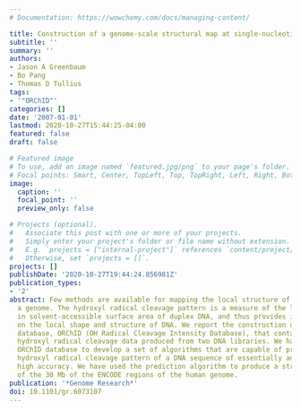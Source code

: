 ```yaml
---
# Documentation: https://wowchemy.com/docs/managing-content/

title: Construction of a genome-scale structural map at single-nucleotide resolution
subtitle: ''
summary: ''
authors:
- Jason A Greenbaum
- Bo Pang
- Thomas D Tullius
tags:
- '"ORChID"'
categories: []
date: '2007-01-01'
lastmod: 2020-10-27T15:44:25-04:00
featured: false
draft: false

# Featured image
# To use, add an image named `featured.jpg/png` to your page's folder.
# Focal points: Smart, Center, TopLeft, Top, TopRight, Left, Right, BottomLeft, Bottom, BottomRight.
image:
  caption: ''
  focal_point: ''
  preview_only: false

# Projects (optional).
#   Associate this post with one or more of your projects.
#   Simply enter your project's folder or file name without extension.
#   E.g. `projects = ["internal-project"]` references `content/project/deep-learning/index.md`.
#   Otherwise, set `projects = []`.
projects: []
publishDate: '2020-10-27T19:44:24.856981Z'
publication_types:
- '2'
abstract: Few methods are available for mapping the local structure of DNA throughout
  a genome. The hydroxyl radical cleavage pattern is a measure of the local variation
  in solvent-accessible surface area of duplex DNA, and thus provides information
  on the local shape and structure of DNA. We report the construction of a relational
  database, ORChID (OH Radical Cleavage Intensity Database), that contains extensive
  hydroxyl radical cleavage data produced from two DNA libraries. We have used the
  ORChID database to develop a set of algorithms that are capable of predicting the
  hydroxyl radical cleavage pattern of a DNA sequence of essentially any length, to
  high accuracy. We have used the prediction algorithm to produce a structural map
  of the 30 Mb of the ENCODE regions of the human genome.
publication: '*Genome Research*'
doi: 10.1101/gr.6073107
---
```

